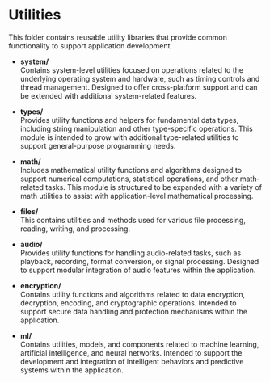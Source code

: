 # Utilities

This folder contains reusable utility libraries that provide common functionality to support application development.

- **system/**  
  Contains system-level utilities focused on operations related to the underlying operating system and hardware, such as timing controls and thread management. Designed to offer cross-platform support and can be extended with additional system-related features.

- **types/**  
  Provides utility functions and helpers for fundamental data types, including string manipulation and other type-specific operations. This module is intended to grow with additional type-related utilities to support general-purpose programming needs.

- **math/**  
  Includes mathematical utility functions and algorithms designed to support numerical computations, statistical operations, and other math-related tasks. This module is structured to be expanded with a variety of math utilities to assist with application-level mathematical processing.

- **files/**  
  This contains utilities and methods used for various file processing, reading, writing, and processing.

- **audio/**  
  Provides utility functions for handling audio-related tasks, such as playback, recording, format conversion, or signal processing. Designed to support modular integration of audio features within the application.

- **encryption/**  
  Contains utility functions and algorithms related to data encryption, decryption, encoding, and cryptographic operations. Intended to support secure data handling and protection mechanisms within the application.

- **ml/**  
  Contains utilities, models, and components related to machine learning, artificial intelligence, and neural networks. Intended to support the development and integration of intelligent behaviors and predictive systems within the application.
